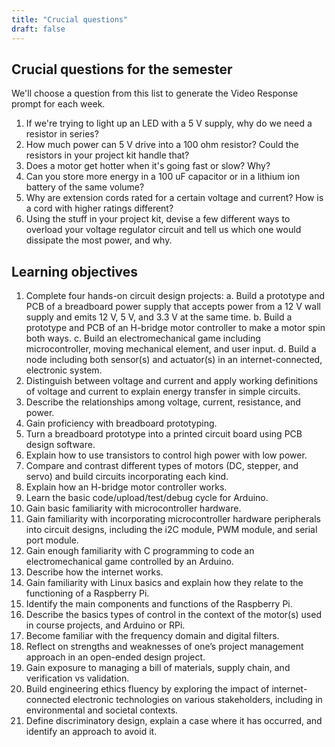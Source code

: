 ```yaml
---
title: "Crucial questions"
draft: false
---
```


## Crucial questions for the semester  
We'll choose a question from this list to generate the Video Response prompt for each week.  

1. If we're trying to light up an LED with a 5 V supply, why do we need a resistor in series?
2. How much power can 5 V drive into a 100 ohm resistor? Could the resistors in your project kit handle that?
3. Does a motor get hotter when it's going fast or slow? Why?
4. Can you store more energy in a 100 uF capacitor or in a lithium ion battery of the same volume?
5. Why are extension cords rated for a certain voltage and current? How is a cord with higher ratings different?
6. Using the stuff in your project kit, devise a few different ways to overload your voltage regulator circuit and tell us which one would dissipate the most power, and why.

## Learning objectives

1.	Complete four hands-on circuit design projects:
    a.	  Build a prototype and PCB of a breadboard power supply that accepts power from a 12 V wall supply and emits 12 V, 5 V, and 3.3 V at the same time.
    b.	  Build a prototype and PCB of an H-bridge motor controller to make a motor spin both ways.
    c.	  Build an electromechanical game including microcontroller, moving mechanical element, and user input.
    d.	  Build a node including both sensor(s) and actuator(s) in an internet-connected, electronic system.
2.	Distinguish between voltage and current and apply working definitions of voltage and current to explain energy transfer in simple circuits. 
3.	Describe the relationships among voltage, current, resistance, and power. 
4.	Gain proficiency with breadboard prototyping.
5.	Turn a breadboard prototype into a printed circuit board using PCB design software.
6.	Explain how to use transistors to control high power with low power.
7.	Compare and contrast different types of motors (DC, stepper, and servo) and build circuits incorporating each kind.
8.	Explain how an H-bridge motor controller works.
9.	Learn the basic code/upload/test/debug cycle for Arduino. 
10.	Gain basic familiarity with microcontroller hardware.
11.	Gain familiarity with incorporating microcontroller hardware peripherals into circuit designs, including the i2C module, PWM module, and serial port module.
12.	Gain enough familiarity with C programming to code an electromechanical game controlled by an Arduino.
13.	Describe how the internet works.
14.	Gain familiarity with Linux basics and explain how they relate to the functioning of a Raspberry Pi. 
15.	Identify the main components and functions of the Raspberry Pi.
16.	Describe the basics types of control in the context of the motor(s) used in course projects, and Arduino or RPi.
17.	Become familiar with the frequency domain and digital filters.
18.	Reflect on strengths and weaknesses of one’s project management approach in an open-ended design project. 
19.	Gain exposure to managing a bill of materials, supply chain, and verification vs validation.
20.	Build engineering ethics fluency by exploring the impact of internet-connected electronic technologies on various stakeholders, including in environmental and societal contexts.
21.	Define discriminatory design, explain a case where it has occurred, and identify an approach to avoid it.
